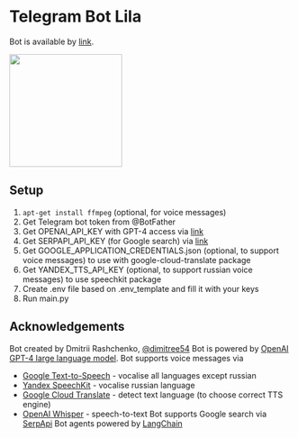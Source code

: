 # Telegram Bot Lila
Bot is available by [link](https://github.com/dimitree54/tg_lila_bot).

<img height="200" src="./.readme_images/IMG_20230113_182020.jpg" width="200"/>

## Setup
1. `apt-get install ffmpeg` (optional, for voice messages)
2. Get Telegram bot token from @BotFather
3. Get OPENAI_API_KEY with GPT-4 access via [link](https://platform.openai.com)
4. Get SERPAPI_API_KEY (for Google search) via [link](https://serpapi.com)
5. Get GOOGLE_APPLICATION_CREDENTIALS.json (optional, to support voice messages) to use with google-cloud-translate package
6. Get YANDEX_TTS_API_KEY (optional, to support russian voice messages) to use speechkit package
7. Create .env file based on .env_template and fill it with your keys
8. Run main.py

## Acknowledgements
Bot created by Dmitrii Rashchenko, [@dimitree54](https://t.me/dimitree54)
Bot is powered by [OpenAI GPT-4 large language model](https://openai.com/gpt-4).
Bot supports voice messages via
- [Google Text-to-Speech](https://github.com/pndurette/gTTS) - vocalise all languages except russian
- [Yandex SpeechKit](https://github.com/TikhonP/yandex-speechkit-lib-python) - vocalise russian language
- [Google Cloud Translate](https://github.com/googleapis/python-translate) - detect text language (to choose correct TTS engine)
- [OpenAI Whisper](https://openai.com/research/whisper) - speech-to-text
Bot supports Google search via [SerpApi](https://serpapi.com)
Bot agents powered by [LangChain](https://python.langchain.com)
